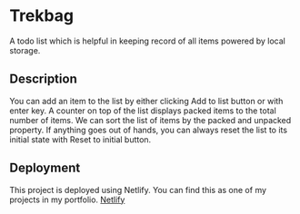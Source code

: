 # Trekbag

A todo list which is helpful in keeping record of all items powered by local storage.

## Description

You can add an item to the list by either clicking Add to list button or with enter key.
A counter on top of the list displays packed items to the total number of items.
We can sort the list of items by the packed and unpacked property.
If anything goes out of hands, you can always reset the list to its initial state with Reset to initial button.

## Deployment

This project is deployed using Netlify. You can find this as one of my projects in my portfolio.
[Netlify](https://trekbag-swapnil.netlify.app "Trekbag")
